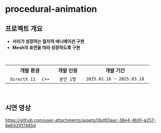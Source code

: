 # procedural-animation

## 프로젝트 개요
- **서리가 성장하는 절차적 애니메이션 구현**
- **Mesh의 표면을 따라 성장하도록 구현**

<br>

<div align="center">
  <table>
    <tr>
      <th> 개발 환경 </th>
      <th> 개발 인원 </th>
      <th> 개발 기간 </th>
    </tr>  
    <tr>
      <td align="center"> <code> DirectX 11 </code> <code> C++ </code> </td>
      <td align="center"> <code> 본인 1명 </code> </td>
      <td align="center"> <code> 2025.01.16 ~ 2025.03.18 </code> </td>
    </tr>
  </table>
</div>

<br>

## 시연 영상
https://github.com/user-attachments/assets/0bd93aac-38e4-4b91-a257-6e642917485d

